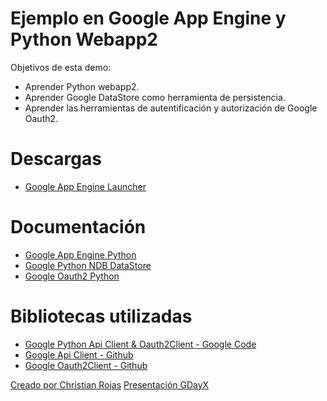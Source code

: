 Ejemplo en Google App Engine y Python Webapp2
=============================================

Objetivos de esta demo:
* Aprender Python webapp2.
* Aprender Google DataStore como herramienta de persistencia.
* Aprender las herramientas de autentificación y autorización de Google Oauth2.


Descargas
=========

* [Google App Engine Launcher](https://cloud.google.com/appengine/downloads)


Documentación
=============

* [Google App Engine Python](https://cloud.google.com/appengine/docs/python/)
* [Google Python NDB DataStore](https://cloud.google.com/appengine/docs/python/ndb/)
* [Google Oauth2 Python](https://developers.google.com/api-client-library/python/guide/aaa_oauth)


Bibliotecas utilizadas
======================

* [Google Python Api Client & Oauth2Client - Google Code](https://code.google.com/p/google-api-python-client/)
* [Google Api Client - Github](https://github.com/google/google-api-python-client)
* [Google Oauth2Client - Github](https://github.com/google/oauth2client)


[Creado por Christian Rojas](https://github.com/roofcat)
[Presentación GDayX](https://docs.google.com/presentation/d/1PPxsM3WVxaNxY-oF512MIFkTsIKucMEyuicL8kJ8PyE/edit)